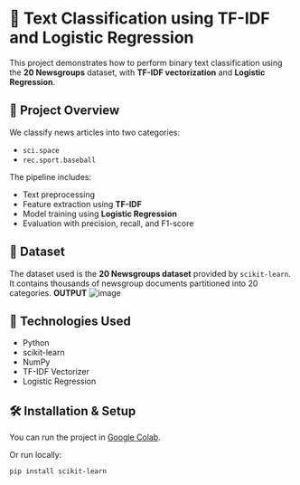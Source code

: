# 📝 Text Classification using TF-IDF and Logistic Regression

This project demonstrates how to perform binary text classification using the **20 Newsgroups** dataset, with **TF-IDF vectorization** and **Logistic Regression**.

## 🚀 Project Overview

We classify news articles into two categories:  
- `sci.space`  
- `rec.sport.baseball`  

The pipeline includes:
- Text preprocessing
- Feature extraction using **TF-IDF**
- Model training using **Logistic Regression**
- Evaluation with precision, recall, and F1-score

## 📁 Dataset

The dataset used is the **20 Newsgroups dataset** provided by `scikit-learn`. It contains thousands of newsgroup documents partitioned into 20 categories.
**OUTPUT**
![image](https://github.com/user-attachments/assets/e4d9aef1-62dc-47eb-a23e-3679321aba69)


## 🧠 Technologies Used

- Python
- scikit-learn
- NumPy
- TF-IDF Vectorizer
- Logistic Regression

## 🛠️ Installation & Setup

You can run the project in [Google Colab](https://colab.research.google.com/).

Or run locally:

```bash
pip install scikit-learn

